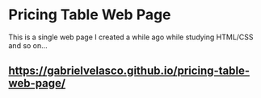 # Pricing Table Web Page

This is a single web page I created a while ago while studying HTML/CSS and so on...

## https://gabrielvelasco.github.io/pricing-table-web-page/